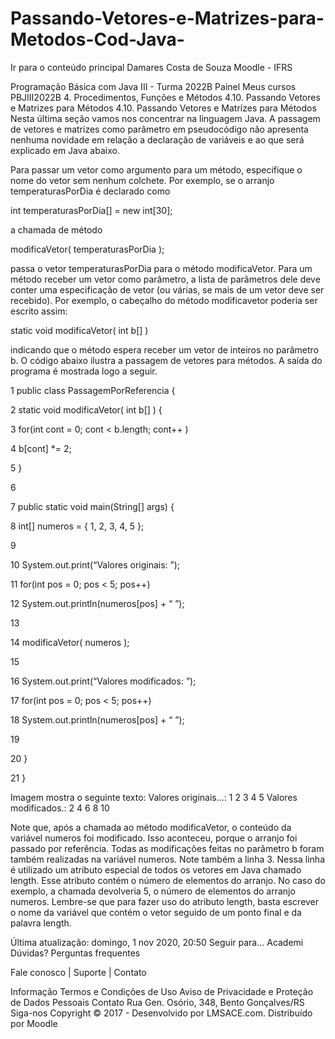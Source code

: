 # Passando-Vetores-e-Matrizes-para-Metodos-Cod-Java-
Ir para o conteúdo principal
Damares Costa de Souza 
Moodle - IFRS

Programação Básica com Java III - Turma 2022B
Painel Meus cursos  PBJIII2022B 4. Procedimentos, Funções e Métodos  4.10. Passando Vetores e Matrizes para Métodos
4.10. Passando Vetores e Matrizes para Métodos
Nesta última seção vamos nos concentrar na linguagem Java. A passagem de vetores e matrizes como parâmetro em pseudocódigo não apresenta nenhuma novidade em relação a declaração de variáveis e ao que será explicado em Java abaixo.

Para passar um vetor como argumento para um método, especifique o nome do vetor sem nenhum colchete. Por exemplo, se o arranjo temperaturasPorDia é declarado como

int temperaturasPorDia[] = new int[30];

a chamada de método

modificaVetor( temperaturasPorDia );

passa o vetor temperaturasPorDia para o método modificaVetor.
Para um método receber um vetor como parâmetro, a lista de parâmetros dele deve conter uma especificação de vetor (ou várias, se mais de um vetor deve ser recebido). Por exemplo, o cabeçalho do método modificavetor poderia ser escrito assim:

static void modificaVetor( int b[] )

indicando que o método espera receber um vetor de inteiros no parâmetro b.
O código abaixo ilustra a passagem de vetores para métodos. A saída do programa é mostrada logo a seguir.



1      public class PassagemPorReferencia {

2            static void modificaVetor( int b[] ) {

3                   for(int cont = 0; cont < b.length; cont++ )

4                          b[cont] *= 2;

5            }

6

7            public static void main(String[] args) {

8                   int[] numeros = { 1, 2, 3, 4, 5 };

9

10                  System.out.print(“Valores originais: ”);

11                  for(int pos = 0; pos < 5; pos++)

12                         System.out.println(numeros[pos] + “ ”);

13

14                  modificaVetor( numeros );

15

16                  System.out.print(“Valores modificados: ”);

17                  for(int pos = 0; pos < 5; pos++)

18                         System.out.println(numeros[pos] + “ ”);

19

20           }

21     }


Imagem mostra o seguinte texto: Valores originais...: 1 2 3 4 5 Valores modificados.: 2 4 6 8 10

Note que, após a chamada ao método modificaVetor, o conteúdo da variável numeros foi modificado. Isso aconteceu, porque o arranjo foi passado por referência. Todas as modificações feitas no parâmetro b foram também realizadas na variável numeros. Note também a linha 3. Nessa linha é utilizado um atributo especial de todos os vetores em Java chamado length. Esse atributo contém o número de elementos do arranjo. No caso do exemplo, a chamada devolveria 5, o número de elementos do arranjo numeros. Lembre-se que para fazer uso do atributo length, basta escrever o nome da variável que contém o vetor seguido de um ponto final e da palavra length.

Última atualização: domingo, 1 nov 2020, 20:50
Seguir para...
Academi
Dúvidas? 
Perguntas frequentes

Fale conosco | Suporte | Contato

Informação
Termos e Condições de Uso
Aviso de Privacidade e Proteção de Dados Pessoais
Contato
Rua Gen. Osório, 348, Bento Gonçalves/RS
Siga-nos
Copyright © 2017 - Desenvolvido por LMSACE.com. Distribuído por Moodle
